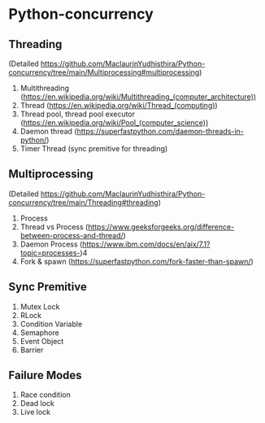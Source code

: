 # Python-concurrency

## Threading 
(Detailed https://github.com/MaclaurinYudhisthira/Python-concurrency/tree/main/Multiprocessing#multiprocessing)
1. Multithreading (https://en.wikipedia.org/wiki/Multithreading_(computer_architecture))
2. Thread (https://en.wikipedia.org/wiki/Thread_(computing))
3. Thread pool, thread pool executor (https://en.wikipedia.org/wiki/Pool_(computer_science))
4. Daemon thread (https://superfastpython.com/daemon-threads-in-python/)
4. Timer Thread (sync premitive for threading)

## Multiprocessing 
(Detailed https://github.com/MaclaurinYudhisthira/Python-concurrency/tree/main/Threading#threading)
1. Process
2. Thread vs Process (https://www.geeksforgeeks.org/difference-between-process-and-thread/)
3. Daemon Process (https://www.ibm.com/docs/en/aix/7.1?topic=processes-)4
4. Fork & spawn (https://superfastpython.com/fork-faster-than-spawn/)

## Sync Premitive
1. Mutex Lock
2. RLock
3. Condition Variable
4. Semaphore
5. Event Object
7. Barrier

## Failure Modes
1. Race condition
2. Dead lock
3. Live lock

